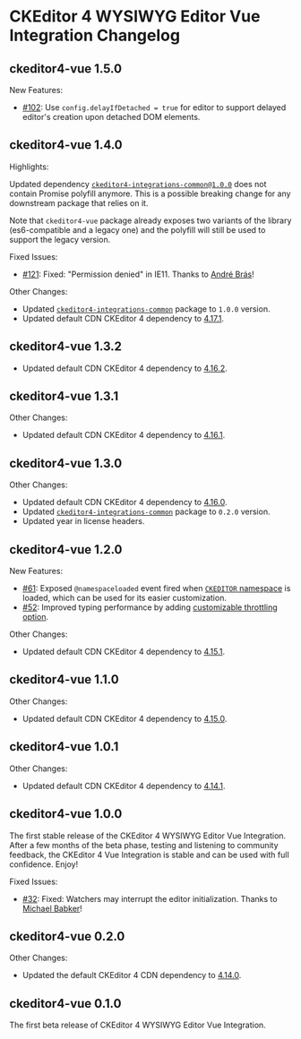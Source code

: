 # CKEditor 4 WYSIWYG Editor Vue Integration Changelog

## ckeditor4-vue 1.5.0

New Features:

* [#102](https://github.com/ckeditor/ckeditor4-vue/issues/102): Use `config.delayIfDetached = true` for editor to support delayed editor's creation upon detached DOM elements.

## ckeditor4-vue 1.4.0

Highlights:

Updated dependency [`ckeditor4-integrations-common@1.0.0`](https://www.npmjs.com/package/ckeditor4-integrations-common) does not contain Promise polyfill anymore. This is a possible breaking change for any downstream package that relies on it.

Note that `ckeditor4-vue` package already exposes two variants of the library (es6-compatible and a legacy one) and the polyfill will still be used to support the legacy version.

Fixed Issues:

* [#121](https://github.com/ckeditor/ckeditor4-vue/issues/121): Fixed: "Permission denied" in IE11. Thanks to [André Brás](https://github.com/whity)!

Other Changes:

* Updated [`ckeditor4-integrations-common`](https://www.npmjs.com/package/ckeditor4-integrations-common) package to `1.0.0` version.
* Updated default CDN CKEditor 4 dependency to [4.17.1](https://github.com/ckeditor/ckeditor4/blob/master/CHANGES.md#ckeditor-4171).

## ckeditor4-vue 1.3.2

* Updated default CDN CKEditor 4 dependency to [4.16.2](https://github.com/ckeditor/ckeditor4/blob/master/CHANGES.md#ckeditor-4162).

## ckeditor4-vue 1.3.1

Other Changes:

* Updated default CDN CKEditor 4 dependency to [4.16.1](https://github.com/ckeditor/ckeditor4/blob/master/CHANGES.md#ckeditor-4161).

## ckeditor4-vue 1.3.0

Other Changes:

* Updated default CDN CKEditor 4 dependency to [4.16.0](https://github.com/ckeditor/ckeditor4/blob/master/CHANGES.md#ckeditor-416).
* Updated [`ckeditor4-integrations-common`](https://www.npmjs.com/package/ckeditor4-integrations-common) package to `0.2.0` version.
* Updated year in license headers.

## ckeditor4-vue 1.2.0

New Features:

* [#61](https://github.com/ckeditor/ckeditor4-vue/issues/61): Exposed `@namespaceloaded` event fired when [`CKEDITOR` namespace](https://ckeditor.com/docs/ckeditor4/latest/api/CKEDITOR.html) is loaded, which can be used for its easier customization.
* [#52](https://github.com/ckeditor/ckeditor4-vue/issues/52): Improved typing performance by adding [customizable throttling option](https://ckeditor.com/docs/ckeditor4/latest/guide/dev_vue.html#throttle).

Other Changes:

* Updated default CDN CKEditor 4 dependency to [4.15.1](https://github.com/ckeditor/ckeditor4/blob/master/CHANGES.md#ckeditor-4151).

## ckeditor4-vue 1.1.0

Other Changes:

* Updated default CDN CKEditor 4 dependency to [4.15.0](https://github.com/ckeditor/ckeditor4/blob/master/CHANGES.md#ckeditor-415).

## ckeditor4-vue 1.0.1

Other Changes:

* Updated default CDN CKEditor 4 dependency to [4.14.1](https://github.com/ckeditor/ckeditor4/blob/master/CHANGES.md#ckeditor-4141).

## ckeditor4-vue 1.0.0

The first stable release of the CKEditor 4 WYSIWYG Editor Vue Integration. After a few months of the beta phase, testing and listening to community feedback, the CKEditor 4 Vue Integration is stable and can be used with full confidence. Enjoy!

Fixed Issues:

* [#32](https://github.com/ckeditor/ckeditor4-vue/issues/32): Fixed: Watchers may interrupt the editor initialization. Thanks to [Michael Babker](https://github.com/mbabker)!

## ckeditor4-vue 0.2.0

Other Changes:

* Updated the default CKEditor 4 CDN dependency to [4.14.0](https://github.com/ckeditor/ckeditor4/blob/master/CHANGES.md#ckeditor-414).

## ckeditor4-vue 0.1.0

The first beta release of CKEditor 4 WYSIWYG Editor Vue Integration.
